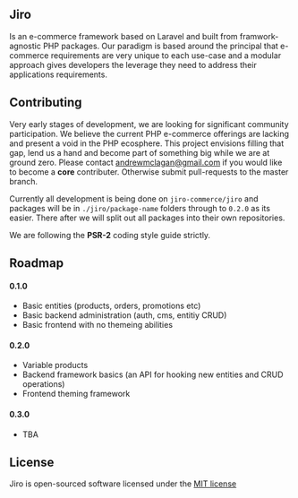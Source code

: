 ## Jiro

Is an e-commerce framework based on Laravel and built from framwork-agnostic PHP packages. Our paradigm is based around the principal that e-commerce requirements are very unique to each use-case and a modular approach gives developers the leverage they need to address their applications requirements. 

## Contributing

Very early stages of development, we are looking for significant community participation. We believe the current PHP e-commerce offerings are lacking and present a void in the PHP ecosphere. This project envisions filling that gap, lend us a hand and become part of something big while we are at ground zero. Please contact <andrewmclagan@gmail.com> if you would like to become a **core** contributer. Otherwise submit pull-requests to the master branch.

Currently all development is being done on `jiro-commerce/jiro` and packages will be in `./jiro/package-name` folders through to `0.2.0` as its easier. There after we will split out all packages into their own repositories.

We are following the **PSR-2** coding style guide strictly.

## Roadmap

#### 0.1.0

* Basic entities (products, orders, promotions etc)
* Basic backend administration (auth, cms, entitiy CRUD)
* Basic frontend with no themeing abilities

#### 0.2.0

* Variable products
* Backend framework basics (an API for hooking new entities and CRUD operations)
* Frontend theming framework

#### 0.3.0

* TBA

## License

Jiro is open-sourced software licensed under the [MIT license](http://opensource.org/licenses/MIT)
